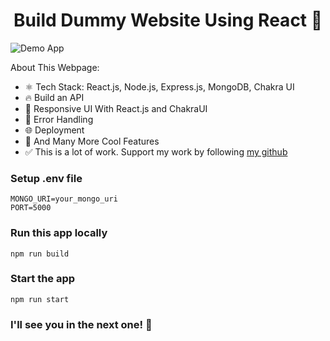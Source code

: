 <h1 align="center">Build Dummy Website Using React 🚀</h1>

![Demo App](https://github.com/burakorkmez/mern-crash-course/blob/master/frontend/public/screenshot-for-readme.png?raw=true)

About This Webpage:

-   ⚛️ Tech Stack: React.js, Node.js, Express.js, MongoDB, Chakra UI
-   🔥 Build an API
-   📱 Responsive UI With React.js and ChakraUI
-   🐞 Error Handling
-   🌐 Deployment
-   🚀 And Many More Cool Features
-   ✅ This is a lot of work. Support my work by following [my github](https://www.github.com/ankush07-in_)

### Setup .env file

```shell
MONGO_URI=your_mongo_uri
PORT=5000
```

### Run this app locally

```shell
npm run build
```

### Start the app

```shell
npm run start
```

### I'll see you in the next one! 🚀
